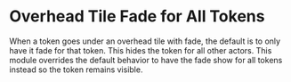 # Overhead Tile Fade for All Tokens 

When a token goes under an overhead tile with fade, the default is to only have it fade for that token. This hides the token for all other actors. This module overrides the default behavior to have the fade show for all tokens instead so the token remains visible. 